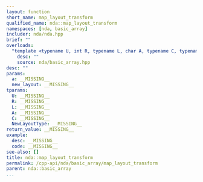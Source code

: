 ```yaml
---
layout: function
short_name: map_layout_transform
qualified_name: nda::map_layout_transform
namespaces: [nda, basic_array]
includer: nda/nda.hpp
brief: ""
overloads:
  "template <typename U, int R, typename L, char A, typename C, typename NewLayoutType>\nauto map_layout_transform(basic_array<U, R, L, A, C> && a, const NewLayoutType & new_layout)":
    desc: ""
    source: nda/basic_array.hpp
desc: ""
params:
  a: __MISSING__
  new_layout: __MISSING__
tparams:
  U: __MISSING__
  R: __MISSING__
  L: __MISSING__
  A: __MISSING__
  C: __MISSING__
  NewLayoutType: __MISSING__
return_value: __MISSING__
example:
  desc: __MISSING__
  code: __MISSING__
see-also: []
title: nda::map_layout_transform
permalink: /cpp-api/nda/basic_array/map_layout_transform
parent: nda::basic_array
...
```


